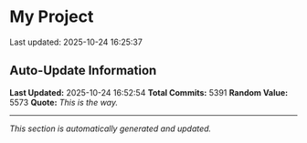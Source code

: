 # My Project


Last updated: 2025-10-24 16:25:37






















































































































































































































































































































































































































































































































































































































































































































































































































































































































































































































































































































































































































































































































































































































































































































































































































































































































































































































































































































































































































































































































































































































































































































































































































































































































































































































































































































































































































































































































































































































































































































































































































































































































































































































































































































































































































































































































































































































































































































































































































































































































































































































































































































































































































































































































































































































































































































































































































































































































































































































































































































































































































































































































































































































































































































































































































































































































































































































































































































































































































## Auto-Update Information

**Last Updated:** 2025-10-24 16:52:54
**Total Commits:** 5391
**Random Value:** 5573
**Quote:** _This is the way._

---
_This section is automatically generated and updated._